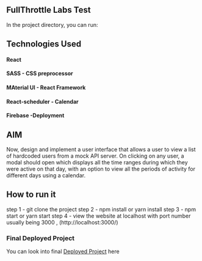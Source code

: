 ## FullThrottle Labs Test

In the project directory, you can run:

## Technologies Used

#### React <br />
#### SASS - CSS preprocessor<br />
#### MAterial UI - React Framework<br />
#### React-scheduler - Calendar<br />
#### Firebase -Deployment<br />

## AIM

Now, design and implement a user interface that allows a user to view a list of hardcoded users from a mock API server. On clicking on any user, a modal should open which displays all the time ranges during which they were active on that day, with an option to view all the periods of activity for different days using a calendar.


## How to run it
 step 1 - git clone the project
 step 2 - npm install or yarn install 
 step 3 - npm start or yarn start
 step 4 - view the website at localhost with port number usually being 3000 , (http://localhost:3000/)


### Final Deployed Project

You can look into final [Deployed Project](https://fullthrottle-test-3404d.web.app/) here
